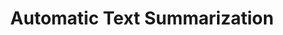 ---
title: "Automatic Text Summarization"
shortDescription: "Extractive and abstractive summarization techniques for Kurdish news and formal texts"
description: "Advanced text summarization systems adapted for Kurdish discourse patterns and cultural context. Our approach combines extractive and abstractive techniques to handle Kurdish journalism and formal writing styles, with particular attention to discourse markers and cultural nuances."
icon: "fa-compress-alt"
status: "active"
startDate: "2022-04-01"
paperIds: [8]
datasetIds: [10, 13]
technologies: ["Natural Language Processing", "Deep Learning", "Discourse Analysis", "Information Extraction"]
applications: ["News Aggregation", "Content Curation", "Research Assistance"]
team: ["zainab-hussein", "ahmad-kurdish"]
funding: "Information Technology Innovation Fund"
publications: 1
datasets: 2
draft: false
--- 